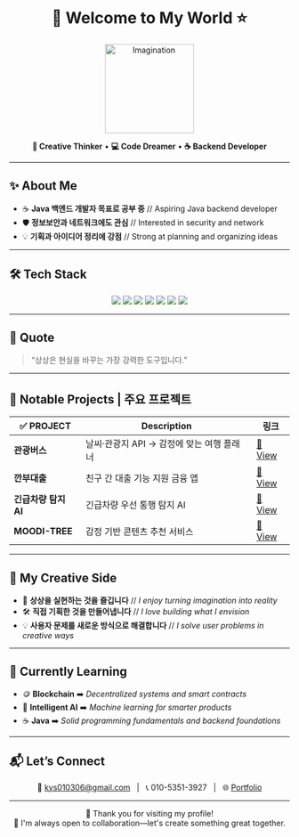 <h1 align="center">🚀 Welcome to My World ⭐️</h1>

<p align="center">
  <img src="https://cdn.pixabay.com/animation/2022/10/12/22/41/22-41-33-918_512.gif" width="160" alt="Imagination"/>
</p>


<p align="center">
  <strong>🧠 Creative Thinker</strong> • 
  <strong>💻 Code Dreamer</strong> • 
  <strong>☕ Backend Developer</strong>
</p>

---

## ✨ About Me

- ☕ **Java 백엔드 개발자 목표로 공부 중**  // Aspiring Java backend developer
- 🛡️ **정보보안과 네트워크에도 관심**  // Interested in security and network
- 💡 **기획과 아이디어 정리에 강점**  // Strong at planning and organizing ideas
---

## 🛠 Tech Stack

<div align="center">

<img src="https://img.shields.io/badge/Java-ED8B00?style=for-the-badge&logo=openjdk&logoColor=white"/>
<img src="https://img.shields.io/badge/JavaScript-F7DF1E?style=for-the-badge&logo=javascript&logoColor=black"/>
<img src="https://img.shields.io/badge/React-20232A?style=for-the-badge&logo=react&logoColor=61DAFB"/>
<img src="https://img.shields.io/badge/Node.js-339933?style=for-the-badge&logo=nodedotjs&logoColor=white"/>
<img src="https://img.shields.io/badge/PHP-777BB4?style=for-the-badge&logo=php&logoColor=white"/>
<img src="https://img.shields.io/badge/Linux-FCC624?style=for-the-badge&logo=linux&logoColor=black"/>
<img src="https://img.shields.io/badge/Git-F05032?style=for-the-badge&logo=git&logoColor=white"/>

</div>

---

## 🌟 Quote 

> “상상은 현실을 바꾸는 가장 강력한 도구입니다.”  
 
---

## 🧩 Notable Projects | 주요 프로젝트

| ✅ PROJECT | Description | 링크 |
|---|---|---|
| **관광버스** | 날씨·관광지 API → 감정에 맞는 여행 플래너 | [🔗 View](#) |
| **깐부대출** | 친구 간 대출 기능 지원 금융 앱 |[🔗 View](#) |
| **긴급차량 탐지 AI** | 긴급차량 우선 통행 탐지 AI | [🔗 View](#) |
| **MOODI-TREE** | 감정 기반 콘텐츠 추천 서비스 | [🔗 View](#) |

---

## 🎨 My Creative Side

- 🎈 **상상을 실현하는 것을 즐깁니다**  //  *I enjoy turning imagination into reality*
- 🛠 **직접 기획한 것을 만들어냅니다**  //  *I love building what I envision*
- 💡 **사용자 문제를 새로운 방식으로 해결합니다**  //  *I solve user problems in creative ways*

---

## 🧭 Currently Learning

- 🪙 **Blockchain** ➡️ *Decentralized systems and smart contracts*
- 🤖 **Intelligent AI** ➡️ *Machine learning for smarter products*
- ☕ **Java** ➡️ *Solid programming fundamentals and backend foundations*

---

## 📬 Let’s Connect

<p align="center">
  📧 <a href="mailto:kys010306@gmail.com">kys010306@gmail.com</a> &nbsp; | &nbsp;
  📞 010-5351-3927 &nbsp; | &nbsp;
  🌐 <a href="https://your-portfolio-url.com">Portfolio</a>
</p>


---

<p align="center">
  🙏 Thank you for visiting my profile!  
  <br/>
  🤝 I'm always open to collaboration—let's create something great together.
</p>

